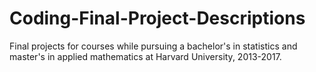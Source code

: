 # Coding-Final-Project-Descriptions
Final projects for courses while pursuing a bachelor's in statistics and master's in applied mathematics at Harvard University, 2013-2017.
